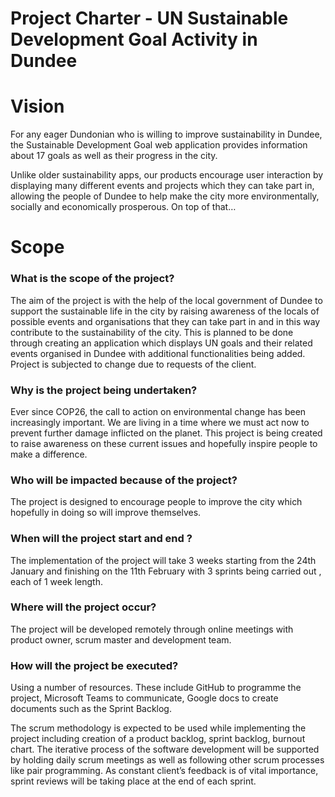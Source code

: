 # Project Charter - UN Sustainable Development Goal Activity in Dundee
# Vision 
For any eager Dundonian who is willing to improve sustainability in Dundee, the Sustainable Development Goal web application provides information about 17 goals as well as their progress in the city.

Unlike older sustainability apps, our products encourage user interaction by displaying many different events and projects which they can take part in, allowing the people of Dundee to help make the city more environmentally, socially and economically prosperous. On top of that…
# Scope
### What is the scope of the project? 
The aim of the project is with the help of the local government of Dundee to support the sustainable life in the city by raising awareness of the locals of possible events and organisations that they can take part in and in this way contribute to the sustainability of the city. This is planned to be done through creating an application which displays UN goals and their related events organised in Dundee with additional functionalities being added. Project is subjected to change due to  requests of the client.
### Why is the project being undertaken? 
Ever since COP26, the call to action on environmental change has been increasingly important. We are living in a time where we must act now to prevent further damage inflicted on the planet. This project is being created to raise awareness on these current issues and hopefully inspire people to make a difference.
### Who will be impacted because of the project? 
The project is designed to encourage people to improve the city which hopefully in doing so will improve themselves.
### When will the project start and end ?
The implementation of the project will take 3 weeks starting from the 24th January and finishing on the 11th February with 3 sprints being carried out , each of 1 week length. 
### Where will the project occur? 
The project will be developed remotely through online meetings with product owner, scrum master and development team.
### How will the project be executed?
Using a number of resources. These include GitHub to programme the project, Microsoft Teams to communicate, Google docs to create documents such as the Sprint Backlog.

The scrum methodology is expected to be used while implementing the project including creation of a product backlog, sprint backlog, burnout chart. The iterative process of the software development will be supported by holding daily scrum meetings as well as following other scrum processes like pair programming. As constant client’s feedback is of vital importance, sprint reviews will be taking place at the end of each sprint.  


